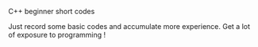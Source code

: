 C++ beginner short codes

Just record some basic codes and accumulate more experience.
Get a lot of exposure to programming !

